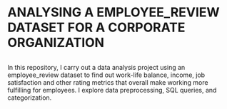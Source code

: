 # ANALYSING A EMPLOYEE_REVIEW DATASET FOR A CORPORATE ORGANIZATION
##
 In this repository, I carry out a data analysis project using an employee_review dataset to find out work-life balance, income, job satisfaction and other rating metrics that overall make working more fulfilling for employees. I explore data preprocessing, SQL queries, and categorization.

 
